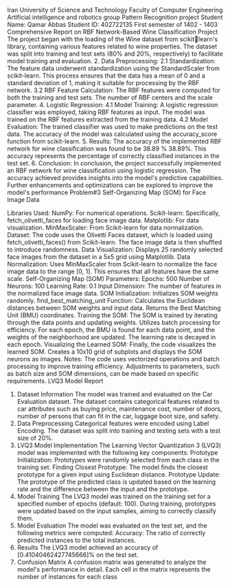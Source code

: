 Iran University of Science and Technology
Faculty of Computer Engineering 
Artificial intelligence and robotics group 
Pattern Recognition project
Student Name: Qamar Abbas
Student ID: 402722135
First semester of 1402 - 1403
Comprehensive Report on RBF Network-Based Wine Classification 
Project
The project began with the loading of the Wine dataset from scikitlearn's library, containing various features related to wine properties. 
The dataset was split into training and test sets (80% and 20%, 
respectively) to facilitate model training and evaluation.
2. Data Preprocessing:
2.1 Standardization:
The feature data underwent standardization using the StandardScaler 
from scikit-learn. This process ensures that the data has a mean of 0 
and a standard deviation of 1, making it suitable for processing by the 
RBF network.
3.2 RBF Feature Calculation:
The RBF features were computed for both the training and test sets. 
The number of RBF centers and the scale parameter.
4. Logistic Regression:
4.1 Model Training:
A logistic regression classifier was employed, taking RBF features as 
input. The model was trained on the RBF features extracted from the 
training data.
4.2 Model Evaluation:
The trained classifier was used to make predictions on the test data. 
The accuracy of the model was calculated using the accuracy_score 
function from scikit-learn.
5. Results:
The accuracy of the implemented RBF network for wine classification 
was found to be 
38.89
%
38.89%. This accuracy represents the percentage of correctly classified 
instances in the test set.
6. Conclusion:
In conclusion, the project successfully implemented an RBF network for 
wine classification using logistic regression. The accuracy achieved 
provides insights into the model's predictive capabilities. Further 
enhancements and optimizations can be explored to improve the 
model's performance
Problem#3 
Self-Organizing Map (SOM) for Face Image Data

Libraries Used:
NumPy: For numerical operations.
Scikit-learn: Specifically, fetch_olivetti_faces for loading face image data.
Matplotlib: For data visualization.
MinMaxScaler: From Scikit-learn for data normalization.
Dataset:
The code uses the Olivetti Faces dataset, which is loaded using 
fetch_olivetti_faces() from Scikit-learn.
The face image data is then shuffled to introduce randomness.
Data Visualization:
Displays 25 randomly selected face images from the dataset in a 5x5 
grid using Matplotlib.
Data Normalization:
Uses MinMaxScaler from Scikit-learn to normalize the face image data 
to the range [0, 1]. This ensures that all features have the same scale.
Self-Organizing Map (SOM) Parameters:
Epochs: 500
Number of Neurons: 100
Learning Rate: 0.1
Input Dimension: The number of features in the normalized face image 
data.
SOM Initialization:
Initializes SOM weights randomly.
find_best_matching_unit Function:
Calculates the Euclidean distances between SOM weights and input 
data.
Returns the Best Matching Unit (BMU) coordinates.
Training the SOM:
The SOM is trained by iterating through the data points and updating 
weights.
Utilizes batch processing for efficiency.
For each epoch, the BMU is found for each data point, and the weights 
of the neighborhood are updated.
The learning rate is decayed in each epoch.
Visualizing the Learned SOM:
Finally, the code visualizes the learned SOM.
Creates a 10x10 grid of subplots and displays the SOM neurons as 
images.
Notes:
The code uses vectorized operations and batch processing to improve 
training efficiency.
Adjustments to parameters, such as batch size and SOM dimensions, 
can be made based on specific requirements.
LVQ3 Model Report
1. Dataset Information
The model was trained and evaluated on the Car Evaluation dataset. 
The dataset contains categorical features related to car attributes such 
as buying price, maintenance cost, number of doors, number of persons 
that can fit in the car, luggage boot size, and safety.
2. Data Preprocessing
Categorical features were encoded using Label Encoding.
The dataset was split into training and testing sets with a test size of 
20%.
3. LVQ3 Model Implementation
The Learning Vector Quantization 3 (LVQ3) model was implemented 
with the following key components:
Prototype Initialization: Prototypes were randomly selected from each 
class in the training set.
Finding Closest Prototype: The model finds the closest prototype for a 
given input using Euclidean distance.
Prototype Update: The prototype of the predicted class is updated 
based on the learning rate and the difference between the input and 
the prototype.
4. Model Training
The LVQ3 model was trained on the training set for a specified number 
of epochs (default: 100). During training, prototypes were updated 
based on the input samples, aiming to correctly classify them.
5. Model Evaluation
The model was evaluated on the test set, and the following metrics 
were computed:
Accuracy: The ratio of correctly predicted instances to the total 
instances.
6. Results
The LVQ3 model achieved an accuracy of [0.41040462427745666]% on the 
test set.
7. Confusion Matrix
A confusion matrix was generated to analyze the model's performance 
in detail. Each cell in the matrix represents the number of instances for 
each class
